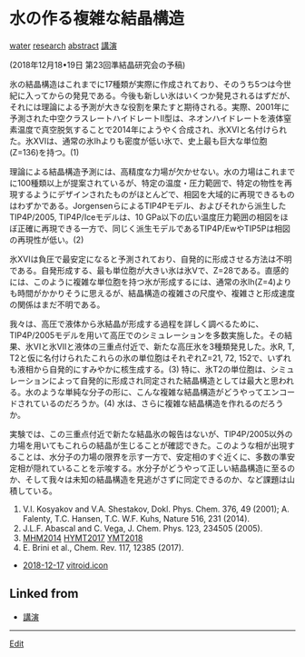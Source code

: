 # 水の作る複雑な結晶構造

[water](water.md) [research](research.md) [abstract](abstract.md) [講演](講演.md)

(2018年12月18•19日 第23回準結晶研究会の予稿)



氷の結晶構造はこれまでに17種類が実際に作成されており、そのうち5つは今世紀に入ってからの発見である。今後も新しい氷はいくつか発見されるはずだが、それには理論による予測が大きな役割を果たすと期待される。実際、2001年に予測された中空クラスレートハイドレートII型は、ネオンハイドレートを液体窒素温度で真空脱気することで2014年にようやく合成され、氷XVIと名付けられた。氷XVIは、通常の氷Ihよりも密度が低い氷で、史上最も巨大な単位胞(Z=136)を持つ。(1)

理論による結晶構造予測には、高精度な力場が欠かせない。水の力場はこれまでに100種類以上が提案されているが、特定の温度・圧力範囲で、特定の物性を再現するようにデザインされたものがほとんどで、相図を大域的に再現できるものはわずかである。JorgensenらによるTIP4Pモデル、およびそれから派生したTIP4P/2005, TIP4P/Iceモデルは、10 GPa以下の広い温度圧力範囲の相図をほぼ正確に再現できる一方で、同じく派生モデルであるTIP4P/EwやTIP5Pは相図の再現性が低い。(2)

氷XVIは負圧で最安定になると予測されており、自発的に形成させる方法は不明である。自発形成する、最も単位胞が大きい氷は氷Vで、Z=28である。直感的には、このように複雑な単位胞を持つ氷が形成するには、通常の氷Ih(Z=4)よりも時間がかかりそうに思えるが、結晶構造の複雑さの尺度や、複雑さと形成速度の関係はまだ不明である。

我々は、高圧で液体から氷結晶が形成する過程を詳しく調べるために、TIP4P/2005モデルを用いて高圧でのシミュレーションを多数実施した。その結果、氷VIと氷VIIと液体の三重点付近で、新たな高圧氷を3種類発見した。氷R, T, T2と仮に名付けられたこれらの氷の単位胞はそれぞれZ=21, 72, 152で、いずれも液相から自発的にすみやかに核生成する。(3) 特に、氷T2の単位胞は、シミュレーションによって自発的に形成され同定された結晶構造としては最大と思われる。水のような単純な分子の形に、こんな複雑な結晶構造がどうやってエンコードされているのだろうか。(4) 水は、さらに複雑な結晶構造を作れるのだろうか。

実験では、この三重点付近で新たな結晶氷の報告はないが、TIP4P/2005以外の力場を用いてもこれらの結晶が生じることが確認できた。このような相が出現することは、水分子の力場の限界を示す一方で、安定相のすぐ近くに、多数の準安定相が隠れていることを示唆する。水分子がどうやって正しい結晶構造に至るのか、そして我々は未知の結晶構造を見逃がさずに同定できるのか、など課題は山積している。




1. V.I. Kosyakov and V.A. Shestakov, Dokl. Phys. Chem. 376, 49 (2001); A. Falenty, T.C. Hansen, T.C. W.F. Kuhs, Nature 516, 231  (2014).
2. J.L.F. Abascal and C. Vega, J. Chem. Phys. 123, 234505 (2005).
3. [MHM2014](MHM2014.md) [HYMT2017](HYMT2017.md) [YMT2018](YMT2018.md)
4. E. Brini et al., Chem. Rev. 117, 12385 (2017).




* [2018-12-17](2018-12-17.md) [vitroid.icon](vitroid.icon.md)
## Linked from

* [講演](講演.md)


----
[Edit](https://github.com/vitroid/vitroid.github.io/edit/master/MD/水の作る複雑な結晶構造.md)
